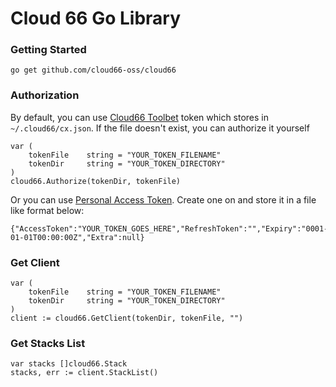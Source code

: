 Cloud 66 Go Library
=======

### Getting Started 

    go get github.com/cloud66-oss/cloud66


### Authorization
    
By default, you can use [Cloud66 Toolbet](http://help.cloud66.com/toolbelt/toolbelt-introduction) token which stores in `~/.cloud66/cx.json`. If the file doesn't exist, you can authorize it yourself

    var (
		tokenFile    string = "YOUR_TOKEN_FILENAME"
		tokenDir     string = "YOUR_TOKEN_DIRECTORY"
	)
    cloud66.Authorize(tokenDir, tokenFile)

Or you can use [Personal Access Token](https://app.cloud66.com/oauth/authorized_applications). Create one on and store it in a file like format below:

    {"AccessToken":"YOUR_TOKEN_GOES_HERE","RefreshToken":"","Expiry":"0001-01-01T00:00:00Z","Extra":null}

### Get Client

	var (
		tokenFile    string = "YOUR_TOKEN_FILENAME"
		tokenDir     string = "YOUR_TOKEN_DIRECTORY"
	)
	client := cloud66.GetClient(tokenDir, tokenFile, "")

### Get Stacks List

	var stacks []cloud66.Stack
	stacks, err := client.StackList()
